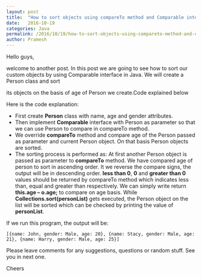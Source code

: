 ```yaml
---
layout: post
title:  "How to sort objects using compareTo method and Comparable interface in Java"
date:   2016-10-19
categories: Java
permalink: /2016/10/19/how-to-sort-objects-using-compareto-method-and-comparable-interface-in-java/
author: Pramesh
---
```



Hello guys,

welcome to another post. In this post we are going to see how to sort our custom objects by using Comparable interface in Java. We will create a Person class and sort

its objects on the basis of age of Person we create.Code explained below

<script src="https://gist.github.com/prameshgautam/b219a1c37b4e545589e9fb9f0d120942.js"></script>

Here is the code explanation:

* First create **Person** class with name, age and gender attributes.
* Then implement **Comparable** interface with Person as parameter so that we can use Person to compare in compareTo method.
* We override **compareTo** method and compare age of the Person passed as parameter and current Person object. On that basis Person objects are sorted.
* The sorting process is performed as:
At first another Person object is passed as parameter to **compareTo** method. We have compared age of person to sort in ascending order. It we reverse the compare signs, the output will be in descending order. **less than 0**, **0** and **greater than 0** values should be returned by compareTo method which indicates less than, equal and greater than respectively. We can simply write return **this.age – o.age;** to compare on age basis. While **Collections.sort(personList)** gets executed, the Person object on the list will be sorted which can be checked by printing the value of **personList**.

If we run this program, the output will be:

`[{name: John, gender: Male, age: 20}, {name: Stacy, gender: Male, age: 21}, {name: Harry, gender: Male, age: 25}]`

Please leave comments for any suggestions, questions or random stuff. See you in next one.

Cheers 



